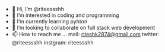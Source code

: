 - 👋 Hi, I’m @riteessshh
- 👀 I’m interested in coding and programming
- 🌱 I’m currently learning pyhton
- 💞️ I’m looking to collaborate on full stack web development
- 📫 How to reach me ...
mail: riteshk2874@gmail.com
twitter: @riteessshh
instgram: riteessshh

<!---
riteessshh/riteessshh is a ✨ special ✨ repository because its `README.md` (this file) appears on your GitHub profile.
You can click the Preview link to take a look at your changes.
--->
